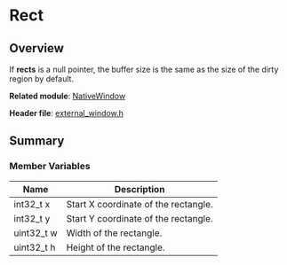 # Rect
<!--Kit: ArkGraphics 2D-->
<!--Subsystem: Graphics-->
<!--Owner: @Felix-fangyang; @li_hui180; @dingpy-->
<!--Designer: @conan13234-->
<!--Tester: @nobuggers-->
<!--Adviser: @ge-yafang-->
## Overview

If **rects** is a null pointer, the buffer size is the same as the size of the dirty region by default.

**Related module**: [NativeWindow](capi-nativewindow.md)

**Header file**: [external_window.h](capi-external-window-h.md)

## Summary

### Member Variables

| Name      | Description             |
| ---------- | ----------------- |
| int32_t x  | Start X coordinate of the rectangle.|
| int32_t y  | Start Y coordinate of the rectangle.|
| uint32_t w | Width of the rectangle.     |
| uint32_t h | Height of the rectangle.     |
